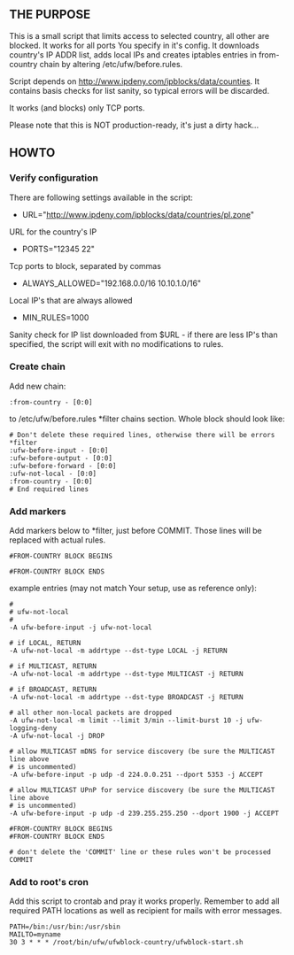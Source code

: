 ## THE PURPOSE

This is a small script that limits access to selected country, all other are blocked. It works for all ports You specify in it's config.
It downloads country's IP ADDR list, adds local IPs and creates iptables entries in from-country chain by altering /etc/ufw/before.rules.

Script depends on http://www.ipdeny.com/ipblocks/data/counties. It contains basis checks for list sanity, so typical errors will be discarded.

It works (and blocks) only TCP ports.

Please note that this is NOT production-ready, it's just a dirty hack...


## HOWTO

### Verify configuration

There are following settings available in the script:


* URL="http://www.ipdeny.com/ipblocks/data/countries/pl.zone"

URL for the country's IP

* PORTS="12345 22"

Tcp ports to block, separated by commas

* ALWAYS_ALLOWED="192.168.0.0/16 10.10.1.0/16"

Local IP's that are always allowed

* MIN_RULES=1000

Sanity check for IP list downloaded from $URL - if there are less IP's than specified, the script will exit with no modifications to rules.

### Create chain
Add new chain:

```
:from-country - [0:0]
```
 to /etc/ufw/before.rules *filter chains section.
Whole block should look like:

```
# Don't delete these required lines, otherwise there will be errors
*filter
:ufw-before-input - [0:0]
:ufw-before-output - [0:0]
:ufw-before-forward - [0:0]
:ufw-not-local - [0:0]
:from-country - [0:0]
# End required lines
```

### Add markers
Add markers below to *filter, just before COMMIT. Those lines will be replaced with actual rules.
```
#FROM-COUNTRY BLOCK BEGINS

#FROM-COUNTRY BLOCK ENDS
```

example entries (may not match Your setup, use as reference only):
```
#
# ufw-not-local
#
-A ufw-before-input -j ufw-not-local

# if LOCAL, RETURN
-A ufw-not-local -m addrtype --dst-type LOCAL -j RETURN

# if MULTICAST, RETURN
-A ufw-not-local -m addrtype --dst-type MULTICAST -j RETURN

# if BROADCAST, RETURN
-A ufw-not-local -m addrtype --dst-type BROADCAST -j RETURN

# all other non-local packets are dropped
-A ufw-not-local -m limit --limit 3/min --limit-burst 10 -j ufw-logging-deny
-A ufw-not-local -j DROP

# allow MULTICAST mDNS for service discovery (be sure the MULTICAST line above
# is uncommented)
-A ufw-before-input -p udp -d 224.0.0.251 --dport 5353 -j ACCEPT

# allow MULTICAST UPnP for service discovery (be sure the MULTICAST line above
# is uncommented)
-A ufw-before-input -p udp -d 239.255.255.250 --dport 1900 -j ACCEPT

#FROM-COUNTRY BLOCK BEGINS
#FROM-COUNTRY BLOCK ENDS

# don't delete the 'COMMIT' line or these rules won't be processed
COMMIT
```

### Add to root's cron
Add this script to crontab and pray it works properly.
Remember to add all required PATH locations as well as recipient for mails with error messages.

```
PATH=/bin:/usr/bin:/usr/sbin
MAILTO=myname
30 3 * * * /root/bin/ufw/ufwblock-country/ufwblock-start.sh
```